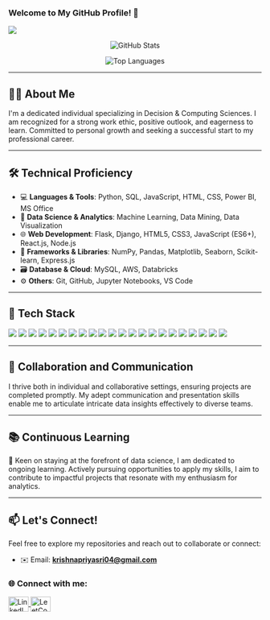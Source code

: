### Welcome to My GitHub Profile! 👋  
<img src="https://komarev.com/ghpvc/?username=krishnapriyasri2004&label=Profile%20views&color=0e75b6&style=flat" />

<p align="center">
  <img src="https://github-readme-stats.vercel.app/api?username=krishnapriyasri2004&show_icons=true&locale=en" alt="GitHub Stats" />
</p>
<p align="center">
  <img src="https://github-readme-stats.vercel.app/api/top-langs?username=krishnapriyasri2004&show_icons=true&locale=en&layout=compact" alt="Top Languages" />
</p>

---

## 🧑‍💼 About Me

I'm a dedicated individual specializing in Decision & Computing Sciences. I am recognized for a strong work ethic, positive outlook, and eagerness to learn. Committed to personal growth and seeking a successful start to my professional career.

---

## 🛠️ Technical Proficiency

- 💻 **Languages & Tools**: Python, SQL, JavaScript, HTML, CSS, Power BI, MS Office  
- 🧠 **Data Science & Analytics**: Machine Learning, Data Mining, Data Visualization  
- 🌐 **Web Development**: Flask, Django, HTML5, CSS3, JavaScript (ES6+), React.js, Node.js  
- 🧰 **Frameworks & Libraries**: NumPy, Pandas, Matplotlib, Seaborn, Scikit-learn, Express.js  
- 🗃️ **Database & Cloud**: MySQL, AWS, Databricks  
- ⚙️ **Others**: Git, GitHub, Jupyter Notebooks, VS Code  

---

## 🚀 Tech Stack

<p align="left">
  <img src="https://img.shields.io/badge/-Python-3776AB?style=for-the-badge&logo=python&logoColor=white"/>
  <img src="https://img.shields.io/badge/-SQL-4479A1?style=for-the-badge&logo=postgresql&logoColor=white"/>
  <img src="https://img.shields.io/badge/-JavaScript-F7DF1E?style=for-the-badge&logo=javascript&logoColor=black"/>
  <img src="https://img.shields.io/badge/-HTML5-E34F26?style=for-the-badge&logo=html5&logoColor=white"/>
  <img src="https://img.shields.io/badge/-CSS3-1572B6?style=for-the-badge&logo=css3&logoColor=white"/>
  <img src="https://img.shields.io/badge/-PowerBI-F2C811?style=for-the-badge&logo=powerbi&logoColor=black"/>
  <img src="https://img.shields.io/badge/-MS%20Office-D83B01?style=for-the-badge&logo=microsoft-office&logoColor=white"/>
  <img src="https://img.shields.io/badge/-Flask-000000?style=for-the-badge&logo=flask&logoColor=white"/>
  <img src="https://img.shields.io/badge/-Django-092E20?style=for-the-badge&logo=django&logoColor=white"/>
  <img src="https://img.shields.io/badge/-React-61DAFB?style=for-the-badge&logo=react&logoColor=black"/>
  <img src="https://img.shields.io/badge/-Node.js-339933?style=for-the-badge&logo=node.js&logoColor=white"/>
  <img src="https://img.shields.io/badge/-NumPy-013243?style=for-the-badge&logo=numpy&logoColor=white"/>
  <img src="https://img.shields.io/badge/-Pandas-150458?style=for-the-badge&logo=pandas&logoColor=white"/>
  <img src="https://img.shields.io/badge/-Matplotlib-3776AB?style=for-the-badge&logo=matplotlib&logoColor=white"/>
  <img src="https://img.shields.io/badge/-Seaborn-3776AB?style=for-the-badge&logo=seaborn&logoColor=white"/>
  <img src="https://img.shields.io/badge/-scikit--learn-F7931E?style=for-the-badge&logo=scikit-learn&logoColor=white"/>
  <img src="https://img.shields.io/badge/-Express.js-000000?style=for-the-badge&logo=express&logoColor=white"/>
  <img src="https://img.shields.io/badge/-MongoDB-47A248?style=for-the-badge&logo=mongodb&logoColor=white"/>
  <img src="https://img.shields.io/badge/-AWS-232F3E?style=for-the-badge&logo=amazon-aws&logoColor=white"/>
  <img src="https://img.shields.io/badge/-Databricks-E02020?style=for-the-badge&logo=databricks&logoColor=white"/>
  <img src="https://img.shields.io/badge/-Git-F05032?style=for-the-badge&logo=git&logoColor=white"/>
  <img src="https://img.shields.io/badge/-GitHub-181717?style=for-the-badge&logo=github&logoColor=white"/>
</p>

---

## 🤝 Collaboration and Communication

I thrive both in individual and collaborative settings, ensuring projects are completed promptly. My adept communication and presentation skills enable me to articulate intricate data insights effectively to diverse teams.

---

## 📚 Continuous Learning

🌟 Keen on staying at the forefront of data science, I am dedicated to ongoing learning. Actively pursuing opportunities to apply my skills, I aim to contribute to impactful projects that resonate with my enthusiasm for analytics.

---

## 📫 Let's Connect!

Feel free to explore my repositories and reach out to collaborate or connect:

- ✉️ Email: **krishnapriyasri04@gmail.com**

### 🌐 Connect with me:

<p align="left">
  <a href="https://www.linkedin.com/in/krishnapriyas2004/" target="blank">
    <img align="center" src="https://raw.githubusercontent.com/rahuldkjain/github-profile-readme-generator/master/src/images/icons/Social/linked-in-alt.svg" alt="LinkedIn" height="30" width="40" />
  </a>
  <a href="https://leetcode.com/KrishnaPriya240/" target="blank">
    <img align="center" src="https://cdn.jsdelivr.net/npm/simple-icons@v5/icons/leetcode.svg" alt="LeetCode" height="30" width="40" />
  </a>
</p>
